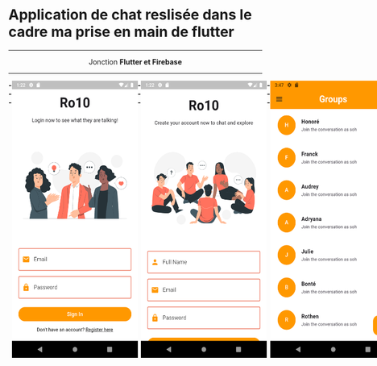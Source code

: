 # Application de chat reslisée dans le cadre ma prise en main de flutter
<hr/>
<center> Jonction <strong> Flutter<strong> et <strong> Firebase<strong> </center>
<hr/>
<center>
<div style="display: flex;">
 ---<img src = './1.png' width="250" height="550" alt="LOGIN PAGE"/>---
    <img src = './2.png' width="250" height="550" alt="REGISTER PAGE"/>---
    <img src = './3.png' width="250" height="550" alt="CHAT LIST PAGE"/>---
</div>
</center>

